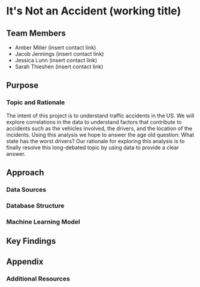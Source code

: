 # It's Not an Accident (working title)

## Team Members
* Amber Miller (insert contact link)
* Jacob Jennings (insert contact link)
* Jessica Lunn (insert contact link)
* Sarah Thieshen (insert contact link)

## Purpose
### Topic and Rationale
The intent of this project is to understand traffic accidents in the US.  We will explore correlations in the data to understand factors that contribute to accidents such as the vehicles involved, the drivers, and the location of the incidents. Using this analysis we hope to answer the age old question: What state has the worst drivers? Our rationale for exploring this analysis is to finally resolve this long-debated topic by using data to provide a clear answer.


## Approach
### Data Sources


### Database Structure



### Machine Learning Model



## Key Findings



## Appendix
### Additional Resources
